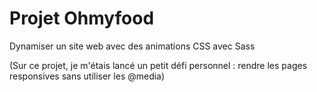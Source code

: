 # Projet Ohmyfood

Dynamiser un site web avec des animations CSS avec Sass

(Sur ce projet, je m'étais lancé un petit défi personnel : rendre les pages responsives sans utiliser les @media)
